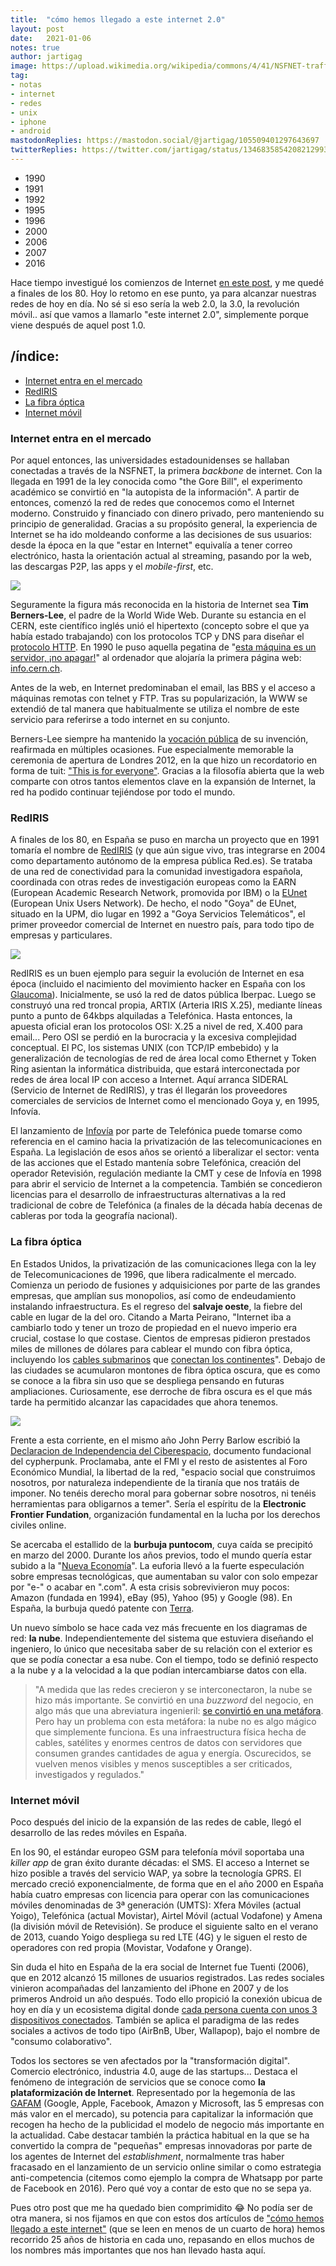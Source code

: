 ```yaml
---
title:  "cómo hemos llegado a este internet 2.0"
layout: post
date:   2021-01-06
notes: true
author: jartigag
image: https://upload.wikimedia.org/wikipedia/commons/4/41/NSFNET-traffic-visualization-1991.jpg
tag:
- notas
- internet
- redes
- unix
- iphone
- android
mastodonReplies: https://mastodon.social/@jartigag/105509401297643697
twitterReplies: https://twitter.com/jartigag/status/1346835854208212993
---
```


<script type="text/javascript" src="https://code.jquery.com/jquery-3.4.1.min.js"></script>
<link rel="stylesheet" media="all" href="{{site.baseurl}}/src/scroll-timeline.css">
<script type="text/javascript" src="{{site.baseurl}}/src/scroll-timeline.js"></script>

<nav class="timeline__nav">
  <ul>
    <li><span>1990</span></li>
    <li><span>1991</span></li>
    <li><span>1992</span></li>
    <li><span>1995</span></li>
    <li><span>1996</span></li>
    <li><span>2000</span></li>
    <li><span>2006</span></li>
    <li><span>2007</span></li>
    <li><span>2016</span></li>
  </ul>
</nav>

Hace tiempo investigué los comienzos de Internet [en este post]({{site.baseurl}}/como-hemos-llegado-a-este-internet), y me quedé a finales de
los 80. Hoy lo retomo en ese punto, ya para alcanzar nuestras redes de hoy en día. No sé si eso sería la web 2.0, la 3.0, la revolución móvil..
así que vamos a llamarlo "este internet 2.0", simplemente porque viene después de aquel post 1.0.

## /índice:

<!-- vim-markdown-toc GFM -->

* [Internet entra en el mercado](#internet-entra-en-el-mercado)
* [RedIRIS](#rediris)
* [La fibra óptica](#la-fibra-óptica)
* [Internet móvil](#internet-móvil)

<!-- vim-markdown-toc -->

### Internet entra en el mercado

Por aquel entonces, las universidades estadounidenses se hallaban conectadas a través de la NSFNET, la primera *backbone* de internet. Con la llegada en
1991 de la ley conocida como "the Gore Bill", el experimento académico se convirtió en "la autopista de la información". A partir de entonces, comenzó
la red de redes que conocemos como el Internet moderno. Construido y financiado con dinero privado, pero manteniendo su principio de generalidad. Gracias
a su propósito general, la experiencia de Internet se ha ido moldeando conforme a las decisiones de sus usuarios: desde la época en la que "estar en Internet"
equivalía a tener correo electrónico, hasta la orientación actual al streaming, pasando por la web, las descargas P2P, las apps y el *mobile-first*, etc.

[![](https://upload.wikimedia.org/wikipedia/commons/4/41/NSFNET-traffic-visualization-1991.jpg)](https://en.wikipedia.org/wiki/National_Science_Foundation_Network#/media/File:NSFNET-traffic-visualization-1991.jpg)

Seguramente la figura más reconocida en la historia de Internet sea **Tim Berners-Lee**, el padre de la World Wide Web. Durante su estancia en el CERN,
este científico inglés unió el hipertexto (concepto sobre el que ya había estado trabajando) con los protocolos TCP y DNS para diseñar el [protocolo HTTP](https://www.w3.org/People/Berners-Lee/Kids.html).
En <span class="milestone">1990</span> le puso aquella pegatina de "[esta máquina es un servidor, ¡no apagar!](https://en.wikipedia.org/wiki/Tim_Berners-Lee#/media/File:First_Web_Server.jpg)"
al ordenador que alojaría la primera página web: [info.cern.ch](http://info.cern.ch/).

Antes de la web, en Internet predominaban el email, las BBS y el acceso a máquinas remotas con telnet y FTP. Tras su popularización, la WWW se
extendió de tal manera que habitualmente se utiliza el nombre de este servicio para referirse a todo internet en su conjunto.

Berners-Lee siempre ha mantenido la [vocación pública](https://achievement.org/achiever/sir-timothy-berners-lee/#interview) de su invención,
reafirmada en múltiples ocasiones. Fue especialmente memorable la ceremonia de apertura de Londres 2012, en la que hizo un recordatorio en forma de tuit:
["This is for everyone"](https://en.wikipedia.org/wiki/Tim_Berners-Lee#/media/File:This_is_for_Everyone.jpg). Gracias a la filosofía abierta que la web
comparte con otros tantos elementos clave en la expansión de Internet, la red ha podido continuar tejiéndose por todo el mundo.

### RedIRIS

[](https://www.elsaltodiario.com/tecnologia/rediris-historia-privatizacion-plataforma-espanola-alternativa-silicon-valley)

A finales de los 80, en España se puso en marcha un proyecto que en <span class="milestone">1991</span> tomaría el nombre de [RedIRIS](http://www.rediris.es/difusion/publicaciones/boletin/)
(y que aún sigue vivo, tras integrarse en 2004 como departamento autónomo de la empresa pública Red.es). Se trataba de una red de conectividad para
la comunidad investigadora española, coordinada con otras redes de investigación europeas como la EARN (European Academic Research Network, promovida
por IBM) o la [EUnet](https://es.wikipedia.org/wiki/EUnet) (European Unix Users Network). De hecho, el nodo "Goya" de EUnet, situado en la UPM, dio
lugar en <span class="milestone">1992</span> a "Goya Servicios Telemáticos", el primer proveedor comercial de Internet en nuestro país, para todo tipo
de empresas y particulares.

[![]({{site.baseurl}}/assets/images/posts/red_earn_europa_1985-andreu_vea_tesis_doctoral_2002.jpg)](https://www.ontsi.red.es/sites/ontsi/files/50%20A%C3%B1os%20de%20la%20Red%20de%20Redes.pdf#page=143)

RedIRIS es un buen ejemplo para seguir la evolución de Internet en esa época (incluido el nacimiento del movimiento hacker en España con los [Glaucoma](https://hackstory.net/Glaucoma)).
Inicialmente, se usó la red de datos pública Iberpac. Luego se construyó una red troncal propia, ARTIX (Arteria IRIS X.25), mediante líneas punto a
punto de 64kbps alquiladas a Telefónica. Hasta entonces, la apuesta oficial eran los protocolos OSI: X.25 a nivel de red, X.400 para email... Pero OSI
se perdió en la burocracia y la excesiva complejidad conceptual. El PC, los sistemas UNIX (con TCP/IP embebido) y la generalización de tecnologías de
red de área local como Ethernet y Token Ring asientan la informática distribuida, que estará interconectada por redes de área local IP con acceso a
Internet. Aquí arranca SIDERAL (Servicio de Internet de RedIRIS), y tras él llegarán los proveedores comerciales de servicios de Internet como el
mencionado Goya y, en <span class="milestone">1995</span>, Infovía.

El lanzamiento de [Infovía](https://www.microsiervos.com/archivo/internet/20-anos-de-la-presentacion-de-infovia.html) por parte de Telefónica puede
tomarse como referencia en el camino hacia la privatización de las telecomunicaciones en España. La legislación de esos años se orientó a liberalizar
el sector: venta de las acciones que el Estado mantenía sobre Telefónica, creación del operador Retevisión, regulación mediante la CMT y cese de Infovía
en 1998 para abrir el servicio de Internet a la competencia. También se concedieron licencias para el desarrollo de
infraestructuras alternativas a la red tradicional de cobre de Telefónica (a finales de la década había decenas de cableras por toda la geografía nacional).

### La fibra óptica

En Estados Unidos, la privatización de las comunicaciones llega con la ley de Telecomunicaciones de <span class="milestone">1996</span>, que libera radicalmente
el mercado. Comienza un periodo de fusiones y adquisiciones por parte de las grandes empresas, que amplían sus monopolios, así como de endeudamiento instalando
infraestructura. Es el regreso del **salvaje oeste**, la fiebre del cable en lugar de la del oro. Citando a Marta Peirano, "Internet iba a cambiarlo todo
y tener un trozo de propiedad en el nuevo imperio era crucial, costase lo que costase. Cientos de empresas pidieron prestados miles de millones de dólares
para cablear el mundo con fibra óptica, incluyendo los [cables submarinos](https://atlantic-cable.com/Cables/CableTimeLine/index2001.htm) que [conectan los continentes](https://submarine-cable-map-2020.telegeography.com/)".
Debajo de las ciudades se acumularon montones de fibra óptica oscura, que es como se conoce a la fibra sin uso que se despliega pensando en futuras ampliaciones.
Curiosamente, ese derroche de fibra oscura es el que más tarde ha permitido alcanzar las capacidades que ahora tenemos.

[![]({{site.baseurl}}/assets/images/posts/psinet_world.png)](https://personalpages.manchester.ac.uk/staff/m.dodge/cybergeography/atlas/more_isp_maps.html)

Frente a esta corriente, en el mismo año John Perry Barlow escribió la [Declaracion de Independencia del Ciberespacio](https://www.eff.org/es/cyberspace-independence),
documento fundacional del cypherpunk. Proclamaba, ante el FMI y el resto de asistentes al Foro Económico Mundial, la libertad de la red, "espacio social
que construimos nosotros, por naturaleza independiente de la tiranía que nos tratáis de imponer. No tenéis derecho moral para gobernar sobre nosotros,
ni tenéis herramientas para obligarnos a temer". Sería el espíritu de la **Electronic Frontier Fundation**, organización fundamental en la lucha por
los derechos civiles online.

Se acercaba el estallido de la **burbuja puntocom**, cuya caída se precipitó en marzo del <span class="milestone">2000</span>. Durante los años previos,
todo el mundo quería estar subido a la "[Nueva Economía](https://es.wikipedia.org/wiki/Nueva_econom%C3%ADa)". La euforia llevó a la fuerte especulación
sobre empresas tecnológicas, que aumentaban su valor con solo empezar por "e-" o acabar en ".com". A esta crisis sobrevivieron muy pocos: Amazon (fundada
en 1994), eBay (95), Yahoo (95) y Google (98). En España, la burbuja quedó patente con [Terra](https://elpais.com/tecnologia/2005/07/15/actualidad/1121416078_850215.html).


Un nuevo símbolo se hace cada vez más frecuente en los diagramas de red: **la nube**. Independientemente del sistema que estuviera diseñando el ingeniero,
lo único que necesitaba saber de su relación con el exterior es que se podía conectar a esa nube. Con el tiempo, todo se definió respecto a la nube y a la
velocidad a la que podían intercambiarse datos con ella.

> "A medida que las redes crecieron y se interconectaron, la nube se hizo más importante. Se convirtió en una *buzzword* del negocio, en algo más que una
> abreviatura ingenieril: [se convirtió en una metáfora](https://www.theguardian.com/books/2018/jun/15/rise-of-the-machines-has-technology-evolved-beyond-our-control-).
> Pero hay un problema con esta metáfora: la nube no es algo mágico que simplemente funciona. Es una infraestructura física hecha de cables, satélites y
> enormes centros de datos con servidores que consumen grandes cantidades de agua y energía. Oscurecidos, se vuelven menos visibles y menos susceptibles
> a ser criticados, investigados y regulados."

### Internet móvil

Poco después del inicio de la expansión de las redes de cable, llegó el desarrollo de las redes móviles en España.

En los 90, el estándar europeo GSM para telefonía móvil soportaba una *killer app* de gran éxito durante décadas: el SMS. El acceso a Internet se hizo
posible a través del servicio WAP, ya sobre la tecnología GPRS. El mercado creció exponencialmente, de forma que en el año 2000 en España había cuatro
empresas con licencia para operar con las comunicaciones móviles denominadas de 3ª generación (UMTS): Xfera Móviles (actual Yoigo), Telefónica (actual
Movistar), Airtel Móvil (actual Vodafone) y Amena (la división móvil de Retevisión). Se produce el siguiente salto en el verano de 2013, cuando Yoigo
despliega su red LTE (4G) y le siguen el resto de operadores con red propia (Movistar, Vodafone y Orange).

Sin duda el hito en España de la era social de Internet fue Tuenti (<span class="milestone">2006</span>), que en 2012 alcanzó 15 millones de usuarios
registrados. Las redes sociales vinieron acompañadas del lanzamiento del iPhone en <span class="milestone">2007</span> y de los primeros Android un año
después. Todo ello propició la conexión ubicua de hoy en día y un ecosistema digital donde [cada persona cuenta con unos 3 dispositivos conectados](https://www.cisco.com/c/en/us/solutions/executive-perspectives/annual-internet-report/infographic-c82-741491.html).
También se aplica el paradigma de las redes sociales a activos de todo tipo (AirBnB, Uber, Wallapop), bajo el nombre de "consumo colaborativo".

Todos los sectores se ven afectados por la "transformación digital". Comercio electrónico, industria 4.0, auge de las startups... Destaca el fenómeno
de integración de servicios que se conoce como **la plataformización de Internet**. Representado por la hegemonía de las [GAFAM](https://en.wikipedia.org/wiki/Big_Tech)
(Google, Apple, Facebook, Amazon y Microsoft, las 5 empresas con más valor en el mercado), su potencia para capitalizar la información que recogen ha
hecho de la publicidad el modelo de negocio más importante en la actualidad. Cabe destacar también la práctica habitual en la que se ha convertido la
compra de "pequeñas" empresas innovadoras por parte de los agentes de Internet del *establishment*, normalmente tras haber fracasado en el lanzamiento
de un servicio online similar o como estrategia anti-competencia (citemos como ejemplo la compra de Whatsapp por parte de Facebook en <span class="milestone">2016</span>).
Pero qué voy a contar de esto que no se sepa ya.

Pues otro post que me ha quedado bien comprimidito 😂 No podía ser de otra manera, si nos fijamos en que con estos dos artículos de ["cómo hemos llegado
a este internet"]({{site.baseurl}}/como-hemos-llegado-a-este-internet) (que se leen en menos de un cuarto de hora) hemos recorrido 25 años de historia
en cada uno, repasando en ellos muchos de los nombres más importantes que nos han llevado hasta aquí.
